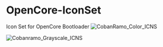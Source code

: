 # OpenCore-IconSet
Icon Set for OpenCore Bootloader
![CobanRamo_Color_ICNS](https://user-images.githubusercontent.com/68192365/230804322-68da40a0-70ca-4e7f-89b6-3a18aa2d080d.png)

![Cobanramo_Grayscale_ICNS](https://user-images.githubusercontent.com/68192365/230804349-0aa58bd5-a714-438f-ab6b-a639d7e5f560.png)

